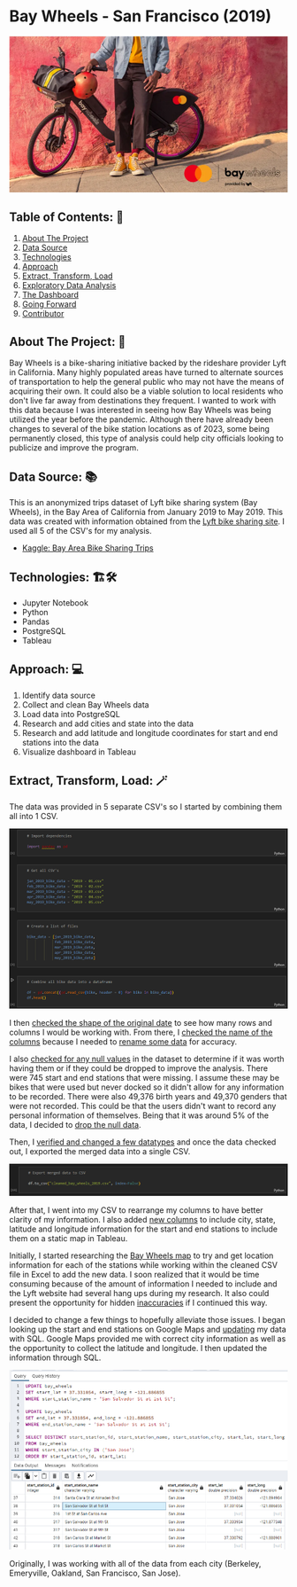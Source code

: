 # Bay Wheels - San Francisco (2019)

![Bay Wheels Logo](images/bay_wheels.jpg)

## Table of Contents: :house_with_garden:
01. [About The Project](#about)
02. [Data Source](#source)
03. [Technologies](#tech)
04. [Approach](#approach)
05. [Extract, Transform, Load](#etl)
06. [Exploratory Data Analysis](#eda)
07. [The Dashboard](#dashboard)
08. [Going Forward](#forward)
09. [Contributor](#team)

<a name="about"></a>
## About The Project: :thinking:
Bay Wheels is a bike-sharing initiative backed by the rideshare provider Lyft in California. Many highly populated areas have turned to alternate sources of transportation to help the general public who may not have the means of acquiring their own. It could also be a viable solution to local residents who don't live far away from destinations they frequent. I wanted to work with this data because I was interested in seeing how Bay Wheels was being utilized the year before the pandemic. Although there have already been changes to several of the bike station locations as of 2023, some being permanently closed, this type of analysis could help city officials looking to publicize and improve the program.

<a name="source"></a>
## Data Source: :books:
This is an anonymized trips dataset of Lyft bike sharing system (Bay Wheels), in the Bay Area of California from January 2019 to May 2019. This data was created with information obtained from the [Lyft bike sharing site](https://www.lyft.com/bikes/bay-wheels). I used all 5 of the CSV's for my analysis.

- [Kaggle: Bay Area Bike Sharing Trips](https://www.kaggle.com/datasets/jolasa/bay-area-bike-sharing-trips)

<a name="tech"></a>
## Technologies: :building_construction::hammer_and_wrench:
- Jupyter Notebook
- Python
- Pandas
- PostgreSQL
- Tableau

<a name="approach"></a>
## Approach: :computer:
01. Identify data source
02. Collect and clean Bay Wheels data
03. Load data into PostgreSQL
04. Research and add cities and state into the data
05. Research and add latitude and longitude coordinates for start and end stations into the data
06. Visualize dashboard in Tableau

<a name="etl"></a>
## Extract, Transform, Load: :magic_wand:
The data was provided in 5 separate CSV's so I started by combining them all into 1 CSV.

![ETL01](images/etl_images/etl_01.png)

I then [checked the shape of the original date](https://github.com/DConnellyII/lyft_bay_wheels/blob/main/images/etl_images/etl_02.png) to see how many rows and columns I would be working with. From there, I [checked the name of the columns](https://github.com/DConnellyII/lyft_bay_wheels/blob/main/images/etl_images/etl_03.png) because I needed to [rename some data](https://github.com/DConnellyII/lyft_bay_wheels/blob/main/images/etl_images/etl_04.png) for accuracy.

I also [checked for any null values](https://github.com/DConnellyII/lyft_bay_wheels/blob/main/images/etl_images/etl_05.png) in the dataset to determine if it was worth having them or if they could be dropped to improve the analysis. There were 745 start and end stations that were missing. I assume these may be bikes that were used but never docked so it didn't allow for any information to be recorded. There were also 49,376 birth years and 49,370 genders that were not recorded. This could be that the users didn't want to record any personal information of themselves. Being that it was around 5% of the data, I decided to [drop the null data](https://github.com/DConnellyII/lyft_bay_wheels/blob/main/images/etl_images/etl_06.png).

Then, I [verified and changed a few datatypes](https://github.com/DConnellyII/lyft_bay_wheels/blob/main/images/etl_images/etl_07.png) and once the data checked out, I exported the merged data into a single CSV.

![ETL08](images/etl_images/etl_08.png)

After that, I went into my CSV to rearrange my columns to have better clarity of my information. I also added [new columns](txt/bay_wheels_summary_format.txt) to include city, state, latitude and longitude information for the start and end stations to include them on a static map in Tableau.

Initially, I started researching the [Bay Wheels map](https://account.baywheels.com/map) to try and get location information for each of the stations while working within the cleaned CSV file in Excel to add the new data. I soon realized that it would be time consuming because of the amount of information I needed to include and the Lyft website had several hang ups during my research. It also could present the opportunity for hidden [inaccuracies](https://github.com/DConnellyII/lyft_bay_wheels/blob/main/images/sql_images/sql_01.png) if I continued this way.

I decided to change a few things to hopefully alleviate those issues. I began looking up the start and end stations on Google Maps and [updating](images/sql_images/sql_03.png) my data with SQL. Google Maps provided me with correct city information as well as the opportunity to collect the latitude and longitude. I then updated the information through SQL.

![SQL04](images/sql_images/sql_04.png)



Originally, I was working with all of the data from each city (Berkeley, Emeryville, Oakland, San Francisco, San Jose).